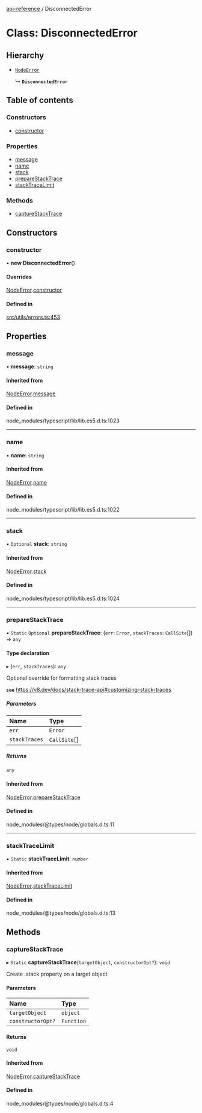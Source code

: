 [api-reference](../README.md) / DisconnectedError

# Class: DisconnectedError

## Hierarchy

- [`NodeError`](NodeError.md)

  ↳ **`DisconnectedError`**

## Table of contents

### Constructors

- [constructor](DisconnectedError.md#constructor)

### Properties

- [message](DisconnectedError.md#message)
- [name](DisconnectedError.md#name)
- [stack](DisconnectedError.md#stack)
- [prepareStackTrace](DisconnectedError.md#preparestacktrace)
- [stackTraceLimit](DisconnectedError.md#stacktracelimit)

### Methods

- [captureStackTrace](DisconnectedError.md#capturestacktrace)

## Constructors

### constructor

• **new DisconnectedError**()

#### Overrides

[NodeError](NodeError.md).[constructor](NodeError.md#constructor)

#### Defined in

[src/utils/errors.ts:453](https://github.com/unicorndomaingr/aepp-sdk-js-ts/blob/e06cc9f0/src/utils/errors.ts#L453)

## Properties

### message

• **message**: `string`

#### Inherited from

[NodeError](NodeError.md).[message](NodeError.md#message)

#### Defined in

node_modules/typescript/lib/lib.es5.d.ts:1023

___

### name

• **name**: `string`

#### Inherited from

[NodeError](NodeError.md).[name](NodeError.md#name)

#### Defined in

node_modules/typescript/lib/lib.es5.d.ts:1022

___

### stack

• `Optional` **stack**: `string`

#### Inherited from

[NodeError](NodeError.md).[stack](NodeError.md#stack)

#### Defined in

node_modules/typescript/lib/lib.es5.d.ts:1024

___

### prepareStackTrace

▪ `Static` `Optional` **prepareStackTrace**: (`err`: `Error`, `stackTraces`: `CallSite`[]) => `any`

#### Type declaration

▸ (`err`, `stackTraces`): `any`

Optional override for formatting stack traces

**`see`** https://v8.dev/docs/stack-trace-api#customizing-stack-traces

##### Parameters

| Name | Type |
| :------ | :------ |
| `err` | `Error` |
| `stackTraces` | `CallSite`[] |

##### Returns

`any`

#### Inherited from

[NodeError](NodeError.md).[prepareStackTrace](NodeError.md#preparestacktrace)

#### Defined in

node_modules/@types/node/globals.d.ts:11

___

### stackTraceLimit

▪ `Static` **stackTraceLimit**: `number`

#### Inherited from

[NodeError](NodeError.md).[stackTraceLimit](NodeError.md#stacktracelimit)

#### Defined in

node_modules/@types/node/globals.d.ts:13

## Methods

### captureStackTrace

▸ `Static` **captureStackTrace**(`targetObject`, `constructorOpt?`): `void`

Create .stack property on a target object

#### Parameters

| Name | Type |
| :------ | :------ |
| `targetObject` | `object` |
| `constructorOpt?` | `Function` |

#### Returns

`void`

#### Inherited from

[NodeError](NodeError.md).[captureStackTrace](NodeError.md#capturestacktrace)

#### Defined in

node_modules/@types/node/globals.d.ts:4
